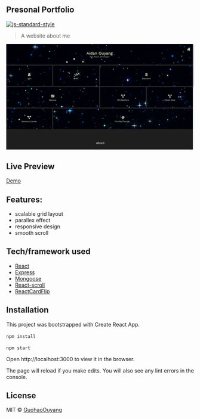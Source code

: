 ## Presonal Portfolio

[![js-standard-style](https://img.shields.io/badge/code%20style-standard-brightgreen.svg?style=flat)](https://github.com/feross/standard)

> A website about me

![ss1](/client/src/components/bgImages/homepage.png?raw=true "Optional Title")

## Live Preview

[Demo](https://guohaoouyang.github.io/portfolio/)

## Features:

- scalable grid layout
- parallex effect
- responsive design
- smooth scroll

## Tech/framework used

- [React](https://reactjs.org/)
- [Express](https://expressjs.com/)
- [Mongoose](https://mongoosejs.com/)
- [React-scroll](https://github.com/fisshy/react-scroll)
- [ReactCardFlip](https://github.com/AaronCCWong/react-card-flip)

## Installation

This project was bootstrapped with Create React App.

`npm install`

`npm start`

Open http://localhost:3000 to view it in the browser.

The page will reload if you make edits.
You will also see any lint errors in the console.

## License

MIT © [GuohaoOuyang]()
